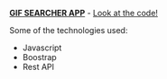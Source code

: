 **[GIF SEARCHER APP](https://wspp2pp.github.io/gif-searcher-app/)** - [Look at the code!](https://github.com/wspp2pp/gif-searcher-app)

Some of the technologies used:

- Javascript
- Boostrap
- Rest API
